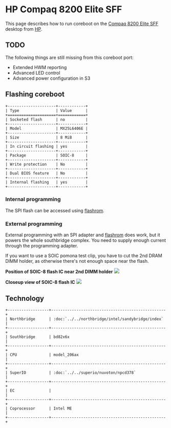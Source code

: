 # HP Compaq 8200 Elite SFF

This page describes how to run coreboot on the [Compaq 8200 Elite SFF] desktop
from [HP].

## TODO

The following things are still missing from this coreboot port:

- Extended HWM reporting
- Advanced LED control
- Advanced power configuration in S3

## Flashing coreboot

```eval_rst
+---------------------+------------+
| Type                | Value      |
+=====================+============+
| Socketed flash      | no         |
+---------------------+------------+
| Model               | MX25L6406E |
+---------------------+------------+
| Size                | 8 MiB      |
+---------------------+------------+
| In circuit flashing | yes        |
+---------------------+------------+
| Package             | SOIC-8     |
+---------------------+------------+
| Write protection    | No         |
+---------------------+------------+
| Dual BIOS feature   | No         |
+---------------------+------------+
| Internal flashing   | yes        |
+---------------------+------------+
```

### Internal programming

The SPI flash can be accessed using [flashrom].

### External programming

External programming with an SPI adapter and [flashrom] does work, but it powers the
whole southbridge complex. You need to supply enough current through the programming adapter.

If you want to use a SOIC pomona test clip, you have to cut the 2nd DRAM DIMM holder,
as otherwise there's not enough space near the flash.

**Position of SOIC-8 flash IC near 2nd DIMM holder**
![][compaq_8200_flash1]

[compaq_8200_flash1]: compaq_8200_sff_flash1.jpg

**Closeup view of SOIC-8 flash IC**
![][compaq_8200_flash2]

[compaq_8200_flash2]: compaq_8200_sff_flash2.jpg

## Technology

```eval_rst
+------------------+--------------------------------------------------+
| Northbridge      | :doc:`../../northbridge/intel/sandybridge/index` |
+------------------+--------------------------------------------------+
| Southbridge      | bd82x6x                                          |
+------------------+--------------------------------------------------+
| CPU              | model_206ax                                      |
+------------------+--------------------------------------------------+
| SuperIO          | :doc:`../../superio/nuvoton/npcd378`             |
+------------------+--------------------------------------------------+
| EC               |                                                  |
+------------------+--------------------------------------------------+
| Coprocessor      | Intel ME                                         |
+------------------+--------------------------------------------------+
```

[Compaq 8200 Elite SFF]: https://support.hp.com/us-en/document/c03414707
[HP]: https://www.hp.com/
[flashrom]: https://flashrom.org/Flashrom
